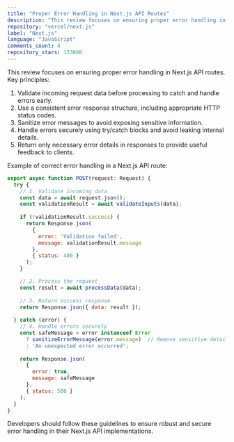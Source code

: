 ```yaml
---
title: "Proper Error Handling in Next.js API Routes"
description: "This review focuses on ensuring proper error handling in Next.js API routes. Key principles include validating incoming request data, using consistent error response structures, and sanitizing error messages."
repository: "vercel/next.js"
label: "Next.js"
language: "JavaScript"
comments_count: 4
repository_stars: 133000
---
```


This review focuses on ensuring proper error handling in Next.js API routes. Key principles:

1. Validate incoming request data before processing to catch and handle errors early.
2. Use a consistent error response structure, including appropriate HTTP status codes.
3. Sanitize error messages to avoid exposing sensitive information.
4. Handle errors securely using try/catch blocks and avoid leaking internal details.
5. Return only necessary error details in responses to provide useful feedback to clients.

Example of correct error handling in a Next.js API route:

```javascript
export async function POST(request: Request) {
  try {
    // 1. Validate incoming data
    const data = await request.json();
    const validationResult = await validateInputs(data);
    
    if (!validationResult.success) {
      return Response.json(
        { 
          error: 'Validation failed',
          message: validationResult.message 
        }, 
        { status: 400 }
      );
    }

    // 2. Process the request
    const result = await processData(data);
    
    // 3. Return success response
    return Response.json({ data: result });
    
  } catch (error) {
    // 4. Handle errors securely
    const safeMessage = error instanceof Error 
      ? sanitizeErrorMessage(error.message)  // Remove sensitive details
      : 'An unexpected error occurred';
      
    return Response.json(
      { 
        error: true,
        message: safeMessage
      },
      { status: 500 }
    );
  }
}
```

Developers should follow these guidelines to ensure robust and secure error handling in their Next.js API implementations.